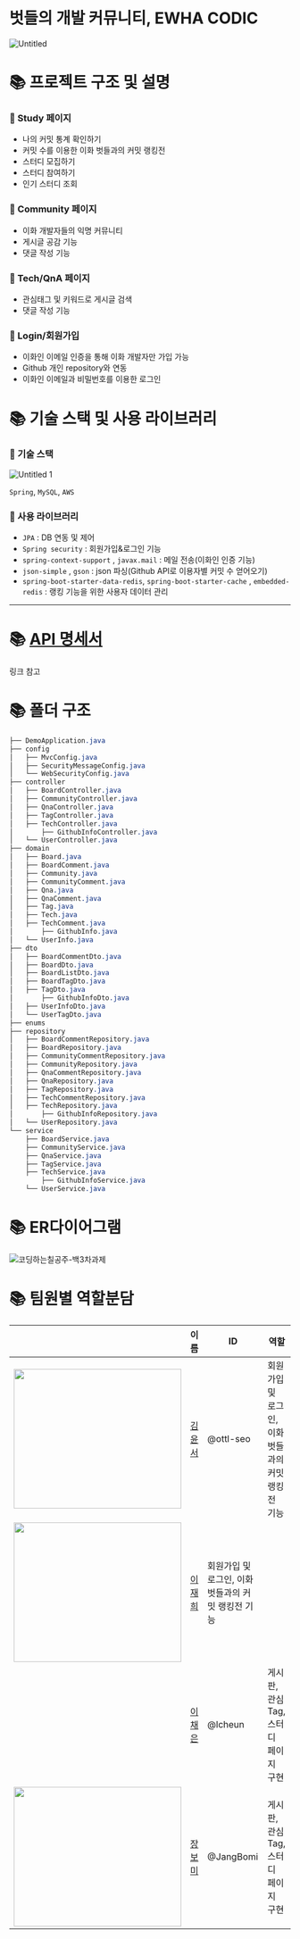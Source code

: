 # 벗들의 개발 커뮤니티, EWHA CODIC
![Untitled](https://user-images.githubusercontent.com/61778930/127738714-7cd7e51b-6526-4524-b6ca-ebd3e1047600.png)


# 📚 프로젝트 구조 및 설명

### 📌 Study 페이지

- 나의 커밋 통계 확인하기
- 커밋 수를 이용한 이화 벗들과의 커밋 랭킹전
- 스터디 모집하기
- 스터디 참여하기
- 인기 스터디 조회

### 📌 Community 페이지

- 이화 개발자들의 익명 커뮤니티
- 게시글 공감 기능
- 댓글 작성 기능

### 📌 Tech/QnA 페이지

- 관심태그 및 키워드로 게시글 검색
- 댓글 작성 기능

### 📌 Login/회원가입

- 이화인 이메일 인증을 통해 이화 개발자만 가입 가능
- Github 개인 repository와 연동
- 이화인 이메일과 비밀번호를 이용한 로그인

### 

# 📚 기술 스택 및 사용 라이브러리

### 🌲 기술 스택

![Untitled 1](https://user-images.githubusercontent.com/61778930/127738721-4d84adcf-dcb3-4689-a32b-b6d2008dacf4.png)

`Spring`, `MySQL`, `AWS`

### 🌲 사용 라이브러리

- `JPA` : DB 연동 및 제어
- `Spring security` : 회원가입&로그인 기능
- `spring-context-support` , `javax.mail` : 메일 전송(이화인 인증 기능)
- `json-simple` , `gson` : json 파싱(Github API로 이용자별 커밋 수 얻어오기)
- `spring-boot-starter-data-redis`, 
`spring-boot-starter-cache` ,
`embedded-redis` : 랭킹 기능을 위한 사용자 데이터 관리

- - -

# 📚 [API 명세서](https://www.notion.so/API-2c8a54041aa547ecaaa0cbb3e688bd80)
링크 참고
   
   
# 📚 폴더 구조

```scss
├── DemoApplication.java
├── config
│   ├── MvcConfig.java
│   ├── SecurityMessageConfig.java
│   └── WebSecurityConfig.java
├── controller
│   ├── BoardController.java
│   ├── CommunityController.java
│   ├── QnaController.java
│   ├── TagController.java
│   ├── TechController.java
│		├── GithubInfoController.java
│   └── UserController.java
├── domain
│   ├── Board.java
│   ├── BoardComment.java
│   ├── Community.java
│   ├── CommunityComment.java
│   ├── Qna.java
│   ├── QnaComment.java
│   ├── Tag.java
│   ├── Tech.java
│   ├── TechComment.java
│		├── GithubInfo.java
│   └── UserInfo.java
├── dto
│   ├── BoardCommentDto.java
│   ├── BoardDto.java
│   ├── BoardListDto.java
│   ├── BoardTagDto.java
│   ├── TagDto.java
│		├── GithubInfoDto.java
│   ├── UserInfoDto.java
│   └── UserTagDto.java
├── enums
├── repository
│   ├── BoardCommentRepository.java
│   ├── BoardRepository.java
│   ├── CommunityCommentRepository.java
│   ├── CommunityRepository.java
│   ├── QnaCommentRepository.java
│   ├── QnaRepository.java
│   ├── TagRepository.java
│   ├── TechCommentRepository.java
│   ├── TechRepository.java
│		├── GithubInfoRepository.java
│   └── UserRepository.java
└── service
    ├── BoardService.java
    ├── CommunityService.java
    ├── QnaService.java
    ├── TagService.java
    ├── TechService.java
		├── GithubInfoService.java
    └── UserService.java
```

# 📚 ER다이어그램

![코딩하는칠공주-백3차과제](https://user-images.githubusercontent.com/61778930/127738724-91b26e29-6bb4-4376-9bc9-7316ec349ce8.jpg)

# 📚 팀원별 역할분담

||이름|ID|역할|
|--------|-----|---|---|
|<img src = "https://user-images.githubusercontent.com/71870316/127739602-65d2f3e0-451c-4bfa-b382-4a128336f9de.png" width="300" height="250">|[김윤서](https://github.com/ottl-seo)|@ottl-seo|회원가입 및 로그인, 이화 벗들과의 커밋 랭킹전 기능|
|<img src = "https://user-images.githubusercontent.com/71870316/127739808-3deb9684-e90a-4f19-92a4-49f91617af6d.JPG" width="300" height="250">|[이재희](https://github.com/ejhee1)|회원가입 및 로그인, 이화 벗들과의 커밋 랭킹전 기능|
||[이채은](https://github.com/lcheun)|@lcheun|게시판, 관심 Tag, 스터디 페이지 구현|
|<img src = "https://user-images.githubusercontent.com/71870316/127739702-b19c4cc4-7273-409c-a345-c74d7872e14a.png" width="300" height="250">|[장보미](https://github.com/JangBomi)|@JangBomi|게시판, 관심 Tag, 스터디 페이지 구현|




